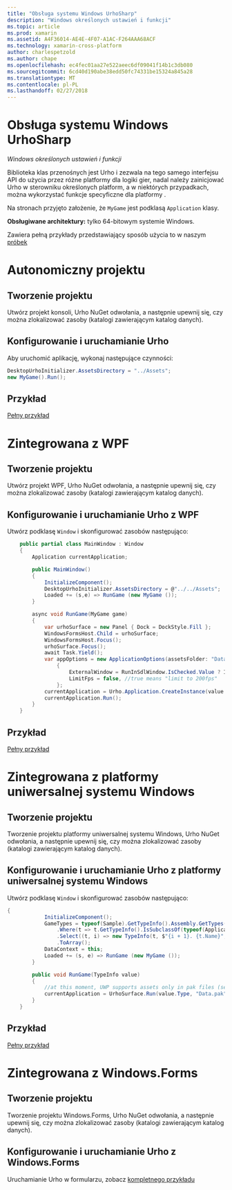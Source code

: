 ```yaml
---
title: "Obsługa systemu Windows UrhoSharp"
description: "Windows określonych ustawień i funkcji"
ms.topic: article
ms.prod: xamarin
ms.assetid: A4F36014-AE4E-4F07-A1AC-F264AAA68ACF
ms.technology: xamarin-cross-platform
author: charlespetzold
ms.author: chape
ms.openlocfilehash: ec4fec01aa27e522aeec6df09041f14b1c3db080
ms.sourcegitcommit: 6cd40d190abe38edd50fc74331be15324a845a28
ms.translationtype: MT
ms.contentlocale: pl-PL
ms.lasthandoff: 02/27/2018
---
```

# <a name="urhosharp-windows-support"></a>Obsługa systemu Windows UrhoSharp

_Windows określonych ustawień i funkcji_

Biblioteka klas przenośnych jest Urho i zezwala na tego samego interfejsu API do użycia przez różne platformy dla logiki gier, nadal należy zainicjować Urho w sterowniku określonych platform, a w niektórych przypadkach, można wykorzystać funkcje specyficzne dla platformy .

Na stronach przyjęto założenie, że `MyGame` jest podklasą `Application` klasy.

**Obsługiwane architektury:** tylko 64-bitowym systemie Windows.

Zawiera pełną przykłady przedstawiający sposób użycia to w naszym [próbek](https://github.com/xamarin/urho-samples/tree/master/FeatureSamples)

# <a name="standalone-project"></a>Autonomiczny projektu

## <a name="creating-a-project"></a>Tworzenie projektu

Utwórz projekt konsoli, Urho NuGet odwołania, a następnie upewnij się, czy można zlokalizować zasoby (katalogi zawierającym katalog danych).

## <a name="configuring-and-launching-urho"></a>Konfigurowanie i uruchamianie Urho

Aby uruchomić aplikację, wykonaj następujące czynności:

```csharp
DesktopUrhoInitializer.AssetsDirectory = "../Assets";
new MyGame().Run();
```
## <a name="example"></a>Przykład

[Pełny przykład](https://github.com/xamarin/urho-samples/tree/master/FeatureSamples/Desktop)

# <a name="integrated-with-wpf"></a>Zintegrowana z WPF

## <a name="creating-a-project"></a>Tworzenie projektu

Utwórz projekt WPF, Urho NuGet odwołania, a następnie upewnij się, czy można zlokalizować zasoby (katalogi zawierającym katalog danych).

## <a name="configuring-and-launching-urho-from-wpf"></a>Konfigurowanie i uruchamianie Urho z WPF

Utwórz podklasę `Window` i skonfigurować zasobów następująco:

```csharp
    public partial class MainWindow : Window
    {
        Application currentApplication;

        public MainWindow()
        {
            InitializeComponent();
            DesktopUrhoInitializer.AssetsDirectory = @"../../Assets";
            Loaded += (s,e) => RunGame (new MyGame ());
        }

        async void RunGame(MyGame game)
        {
            var urhoSurface = new Panel { Dock = DockStyle.Fill };
            WindowsFormsHost.Child = urhoSurface;
            WindowsFormsHost.Focus();
            urhoSurface.Focus();
            await Task.Yield();
            var appOptions = new ApplicationOptions(assetsFolder: "Data")
                {
                    ExternalWindow = RunInSdlWindow.IsChecked.Value ? IntPtr.Zero : urhoSurface.Handle,
                    LimitFps = false, //true means "limit to 200fps"
                };
            currentApplication = Urho.Application.CreateInstance(value.Type, appOptions);
            currentApplication.Run();
        }
    }
```

## <a name="example"></a>Przykład

[Pełny przykład](https://github.com/xamarin/urho-samples/tree/master/FeatureSamples/WPF)

# <a name="integrated-with-uwp"></a>Zintegrowana z platformy uniwersalnej systemu Windows

## <a name="creating-a-project"></a>Tworzenie projektu

Tworzenie projektu platformy uniwersalnej systemu Windows, Urho NuGet odwołania, a następnie upewnij się, czy można zlokalizować zasoby (katalogi zawierającym katalog danych).

## <a name="configuring-and-launching-urho-from-uwp"></a>Konfigurowanie i uruchamianie Urho z platformy uniwersalnej systemu Windows

Utwórz podklasę `Window` i skonfigurować zasobów następująco:

```csharp
{
            InitializeComponent();
            GameTypes = typeof(Sample).GetTypeInfo().Assembly.GetTypes()
                .Where(t => t.GetTypeInfo().IsSubclassOf(typeof(Application)) && t != typeof(Sample))
                .Select((t, i) => new TypeInfo(t, $"{i + 1}. {t.Name}", ""))
                .ToArray();
            DataContext = this;
            Loaded += (s, e) => RunGame (new MyGame ());
        }

        public void RunGame(TypeInfo value)
        {
            //at this moment, UWP supports assets only in pak files (see PackageTool)
            currentApplication = UrhoSurface.Run(value.Type, "Data.pak");
        }
    }
```

## <a name="example"></a>Przykład

[Pełny przykład](https://github.com/xamarin/urho-samples/tree/master/FeatureSamples/UWP)

# <a name="integrated-with-windowsforms"></a>Zintegrowana z Windows.Forms

## <a name="creating-a-project"></a>Tworzenie projektu

Tworzenie projektu Windows.Forms, Urho NuGet odwołania, a następnie upewnij się, czy można zlokalizować zasoby (katalogi zawierającym katalog danych).

## <a name="configuring-and-launching-urho-from-windowsforms"></a>Konfigurowanie i uruchamianie Urho z Windows.Forms

Uruchamianie Urho w formularzu, zobacz [kompletnego przykładu](https://github.com/xamarin/urho-samples/blob/master/FeatureSamples/WinForms/SamplesForm.cs)


